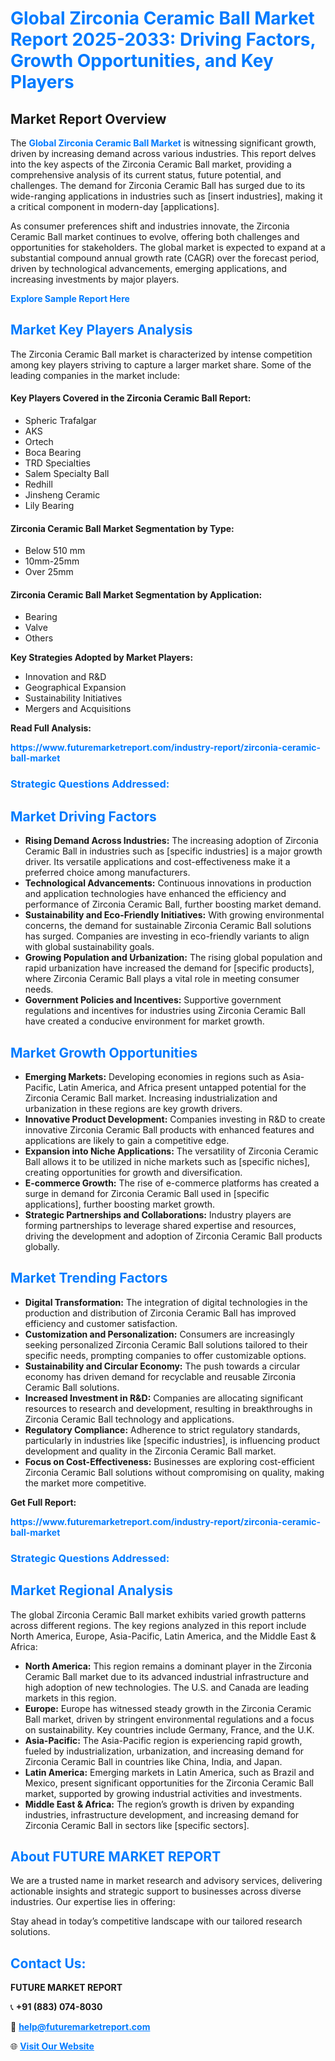 <h1 style="color: #007BFF;">Global Zirconia Ceramic Ball Market Report 2025-2033: Driving Factors, Growth Opportunities, and Key Players</h1>

<section id="overview">
<h2>Market Report Overview</h2>
<p>The <a href="https://www.futuremarketreport.com/industry-report/zirconia-ceramic-ball-market" style="color: #007BFF; text-decoration: none;"><strong>Global Zirconia Ceramic Ball Market</strong></a> is witnessing significant growth, driven by increasing demand across various industries. This report delves into the key aspects of the Zirconia Ceramic Ball market, providing a comprehensive analysis of its current status, future potential, and challenges. The demand for Zirconia Ceramic Ball has surged due to its wide-ranging applications in industries such as [insert industries], making it a critical component in modern-day [applications].</p>
<p>As consumer preferences shift and industries innovate, the Zirconia Ceramic Ball market continues to evolve, offering both challenges and opportunities for stakeholders. The global market is expected to expand at a substantial compound annual growth rate (CAGR) over the forecast period, driven by technological advancements, emerging applications, and increasing investments by major players.</p>
</section>

<section id="overview">
<p><a href="https://www.futuremarketreport.com/request-sample/reportId=110093" style="color: #007BFF; text-decoration: none;"><strong>Explore Sample Report Here</strong></a></p>
</section>

<section id="key-players">
<h2 style="color: #007BFF;">Market Key Players Analysis</h2>
<p>The Zirconia Ceramic Ball market is characterized by intense competition among key players striving to capture a larger market share. Some of the leading companies in the market include:</p>
<h4>Key Players Covered in the Zirconia Ceramic Ball Report:</h4>
<ul><li>Spheric Trafalgar</li><li>AKS</li><li>Ortech</li><li>Boca Bearing</li><li>TRD Specialties</li><li>Salem Specialty Ball</li><li>Redhill</li><li>Jinsheng Ceramic</li><li>Lily Bearing</li></ul>
<h4>Zirconia Ceramic Ball Market Segmentation by Type:</h4>
<ul><li>Below 510 mm</li><li>10mm-25mm</li><li>Over 25mm</li></ul>

<h4>Zirconia Ceramic Ball Market Segmentation by Application:</h4>
<ul><li>Bearing</li><li>Valve</li><li>Others</li></ul>
<p><strong>Key Strategies Adopted by Market Players:</strong></p>
<ul>
<li>Innovation and R&D</li>
<li>Geographical Expansion</li>
<li>Sustainability Initiatives</li>
<li>Mergers and Acquisitions</li>
</ul>
</section>

<section>
<p><strong>Read Full Analysis: </strong></p><a href="https://www.futuremarketreport.com/industry-report/zirconia-ceramic-ball-market" style="color: #007BFF; text-decoration: none;"><strong>https://www.futuremarketreport.com/industry-report/zirconia-ceramic-ball-market</strong></a>
<h3 style="color: #007BFF;">Strategic Questions Addressed:</h3>
</section>

<section id="driving-factors">
<h2 style="color: #007BFF;">Market Driving Factors</h2>
<ul>
<li><strong>Rising Demand Across Industries:</strong> The increasing adoption of Zirconia Ceramic Ball in industries such as [specific industries] is a major growth driver. Its versatile applications and cost-effectiveness make it a preferred choice among manufacturers.</li>
<li><strong>Technological Advancements:</strong> Continuous innovations in production and application technologies have enhanced the efficiency and performance of Zirconia Ceramic Ball, further boosting market demand.</li>
<li><strong>Sustainability and Eco-Friendly Initiatives:</strong> With growing environmental concerns, the demand for sustainable Zirconia Ceramic Ball solutions has surged. Companies are investing in eco-friendly variants to align with global sustainability goals.</li>
<li><strong>Growing Population and Urbanization:</strong> The rising global population and rapid urbanization have increased the demand for [specific products], where Zirconia Ceramic Ball plays a vital role in meeting consumer needs.</li>
<li><strong>Government Policies and Incentives:</strong> Supportive government regulations and incentives for industries using Zirconia Ceramic Ball have created a conducive environment for market growth.</li>
</ul>
</section>

<section id="growth-opportunities">
<h2 style="color: #007BFF;">Market Growth Opportunities</h2>
<ul>
<li><strong>Emerging Markets:</strong> Developing economies in regions such as Asia-Pacific, Latin America, and Africa present untapped potential for the Zirconia Ceramic Ball market. Increasing industrialization and urbanization in these regions are key growth drivers.</li>
<li><strong>Innovative Product Development:</strong> Companies investing in R&D to create innovative Zirconia Ceramic Ball products with enhanced features and applications are likely to gain a competitive edge.</li>
<li><strong>Expansion into Niche Applications:</strong> The versatility of Zirconia Ceramic Ball allows it to be utilized in niche markets such as [specific niches], creating opportunities for growth and diversification.</li>
<li><strong>E-commerce Growth:</strong> The rise of e-commerce platforms has created a surge in demand for Zirconia Ceramic Ball used in [specific applications], further boosting market growth.</li>
<li><strong>Strategic Partnerships and Collaborations:</strong> Industry players are forming partnerships to leverage shared expertise and resources, driving the development and adoption of Zirconia Ceramic Ball products globally.</li>
</ul>
</section>

<section id="trending-factors">
<h2 style="color: #007BFF;">Market Trending Factors</h2>
<ul>
<li><strong>Digital Transformation:</strong> The integration of digital technologies in the production and distribution of Zirconia Ceramic Ball has improved efficiency and customer satisfaction.</li>
<li><strong>Customization and Personalization:</strong> Consumers are increasingly seeking personalized Zirconia Ceramic Ball solutions tailored to their specific needs, prompting companies to offer customizable options.</li>
<li><strong>Sustainability and Circular Economy:</strong> The push towards a circular economy has driven demand for recyclable and reusable Zirconia Ceramic Ball solutions.</li>
<li><strong>Increased Investment in R&D:</strong> Companies are allocating significant resources to research and development, resulting in breakthroughs in Zirconia Ceramic Ball technology and applications.</li>
<li><strong>Regulatory Compliance:</strong> Adherence to strict regulatory standards, particularly in industries like [specific industries], is influencing product development and quality in the Zirconia Ceramic Ball market.</li>
<li><strong>Focus on Cost-Effectiveness:</strong> Businesses are exploring cost-efficient Zirconia Ceramic Ball solutions without compromising on quality, making the market more competitive.</li>
</ul>
</section>

<section>
<p><strong>Get Full Report: </strong></p><a href="https://www.futuremarketreport.com/industry-report/zirconia-ceramic-ball-market" style="color: #007BFF; text-decoration: none;"><strong>https://www.futuremarketreport.com/industry-report/zirconia-ceramic-ball-market</strong></a>
<h3 style="color: #007BFF;">Strategic Questions Addressed:</h3>
</section>


<section id="regional-analysis">
<h2 style="color: #007BFF;">Market Regional Analysis</h2>
<p>The global Zirconia Ceramic Ball market exhibits varied growth patterns across different regions. The key regions analyzed in this report include North America, Europe, Asia-Pacific, Latin America, and the Middle East & Africa:</p>
<ul>
<li><strong>North America:</strong> This region remains a dominant player in the Zirconia Ceramic Ball market due to its advanced industrial infrastructure and high adoption of new technologies. The U.S. and Canada are leading markets in this region.</li>
<li><strong>Europe:</strong> Europe has witnessed steady growth in the Zirconia Ceramic Ball market, driven by stringent environmental regulations and a focus on sustainability. Key countries include Germany, France, and the U.K.</li>
<li><strong>Asia-Pacific:</strong> The Asia-Pacific region is experiencing rapid growth, fueled by industrialization, urbanization, and increasing demand for Zirconia Ceramic Ball in countries like China, India, and Japan.</li>
<li><strong>Latin America:</strong> Emerging markets in Latin America, such as Brazil and Mexico, present significant opportunities for the Zirconia Ceramic Ball market, supported by growing industrial activities and investments.</li>
<li><strong>Middle East & Africa:</strong> The region’s growth is driven by expanding industries, infrastructure development, and increasing demand for Zirconia Ceramic Ball in sectors like [specific sectors].</li>
</ul>
</section>

<footer>
<h2 style="color: #007BFF;">About FUTURE MARKET REPORT</h2>
<p>We are a trusted name in market research and advisory services, delivering actionable insights and strategic support to businesses across diverse industries. Our expertise lies in offering:</p>

<p>Stay ahead in today’s competitive landscape with our tailored research solutions.</p>

<h2 style="color: #007BFF;">Contact Us:</h2>
<p><strong>FUTURE MARKET REPORT</strong></p>
<p>📞 <strong>+91 (883) 074-8030</strong></p>
<p>📧 <strong><a href="mailto:help@futuremarketreport.com" style="color: #007BFF;">help@futuremarketreport.com</a></strong></p>
<p>🌐 <strong><a href="https://www.futuremarketreport.com/" style="color: #007BFF;">Visit Our Website</a></strong></p>
</footer>